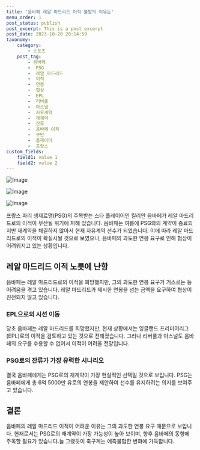 ```yaml
---
title: '음바페 레알 마드리드 이적 불발의 이유는'
menu_order: 1
post_status: publish
post_excerpt: This is a post excerpt
post_date: 2023-10-20 20:14:59
taxonomy:
    category:
        - 스포츠
    post_tag:
        - 음바페
        -  PSG
        -  레알 마드리드
        -  이적
        -  연봉
        -  협상
        -  EPL
        -  리버풀
        -  아스널
        -  자유계약
        -  재계약
        -  잔류
        -  음바페 이적
        -  구단
        -  플레이어
        -  프랑스
custom_fields:
    field1: value 1
    field2: value 2
---
```


![Image](https://imgnews.pstatic.net/image/117/2024/02/07/0003805300_001_20240207064101191.jpg?type=w647)

![Image](https://imgnews.pstatic.net/image/117/2024/02/07/0003805300_002_20240207064101226.jpg?type=w647)

![Image](https://imgnews.pstatic.net/image/117/2024/02/07/0003805300_003_20240207064101263.jpg?type=w647)


프랑스 파리 생제르맹(PSG)의 주목받는 스타 플레이어인 킬리안 음바페가 레알 마드리드로의 이적이 무산될 위기에 처해 있습니다. 음바페는 여름에 PSG와의 계약이 종료되지만 재계약을 체결하지 않아서 현재 자유계약 선수가 되었습니다. 이에 따라 레알 마드리드로의 이적이 확실시될 것으로 보였으나, 음바페의 과도한 연봉 요구로 인해 협상이 어려워지고 있는 상황입니다.

## 레알 마드리드 이적 노릇에 난항

음바페는 레알 마드리드로의 이적을 희망했지만, 그의 과도한 연봉 요구가 거스르는 등 어려움을 겪고 있습니다. 레알 마드리드가 제시한 연봉을 넘는 금액을 요구하여 협상이 진전되지 않고 있습니다. 

### EPL으로의 시선 이동

당초 음바페는 레알 마드리드를 희망했지만, 현재 상황에서는 잉글랜드 프리미어리그(EPL)로의 이적을 검토하고 있는 것으로 전해졌습니다. 그러나 리버풀과 아스널도 음바페의 요구를 수용할 수 없어서 이적이 어려울 전망입니다.

### PSG로의 잔류가 가장 유력한 시나리오

결국 음바페에게는 PSG로의 재계약이 가장 현실적인 선택일 것으로 보입니다. PSG는 음바페에게 총 6억 5000만 유로의 연봉을 제안하여 선수를 유지하려는 의지를 보여주고 있습니다. 

## 결론

음바페의 레알 마드리드 이적이 어려운 이유는 그의 과도한 연봉 요구 때문으로 보입니다. 현재로서는 PSG로의 재계약이 가장 가능성이 높아 보이며, 향후 음바페의 동향에 주목할 필요가 있습니다.늘 그랬듯이 축구계는 예측불험한 변화에 가득합니다.
